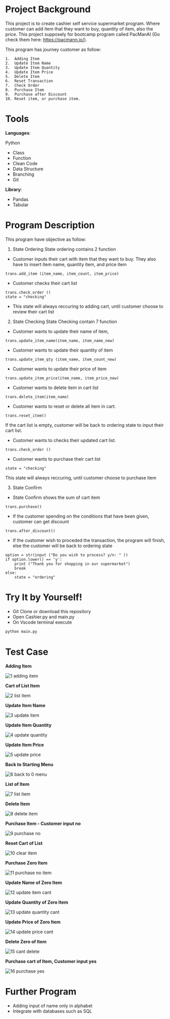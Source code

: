 
# Project Background

This project is to create cashier self service supermarket program. Where customer can add item that they want to buy, quantity of item, also the price. This project supposely for bootcamp program called PacManAI (Go check them here: https://pacmann.io/). 

This program has journey customer as follow: 
    
    1.  Adding Item
    2.  Update Item Name
    3.  Update Item Quantity
    4.  Update Item Price
    5.  Delete Item 
    6.  Reset Transaction 
    7.  Check Order
    8.  Purchase Item 
    9.  Purchase after Discount
    10. Reset item, or purchase item. 

# Tools
**Languages**: 

Python 
* Class 
* Function 
* Clean Code 
* Data Structure 
* Branching 
* Git 

**Library**: 

* Pandas 
* Tabular 

# Program Description 
This program have objective as follow:  
1. State Ordering 
State ordering contains 2 function 
-  Customer inputs their cart with item that they want to buy. They also have to insert item name, quantity item, and price item 

```
trans.add_item (item_name, item_count, item_price)
```

- Customer checks their cart list 

```
trans.check_order ()
state = "checking"
```
* This state will always reccuring to adding cart, until customer choose to review their cart list 

2. State Checking 
State Checking contain 7 function 
-  Customer wants to update their name of item, 
```
trans.update_item_name(item_name, item_name_new)
```
- Customer wants to update their quantity of item
```
trans.update_item_qty (item_name, item_count_new)
```
- Customer wants to update their price of item 
```
trans.update_item_price(item_name, item_price_new)
```

- Customer wants to delete item in cart list 

```
trans.delete_item(item_name)
```
- Customer wants to reset or delete all item in cart. 

```
trans.reset_item()
```

If the cart list is empty, customer will be back to ordering state to input their cart list.


- Customer wants to checks their updated cart list.

```
trans.check_order ()
```

- Customer wants to purchase their cart list
```
state = "checking"
```

This state will always reccuring, until customer choose to purchase item

3. State Confirm 
- State Confirm shows the sum of cart item 
```
trans.purchase()
```
- If the customer spending on the conditions that have been given, customer can get discount
```
trans.after_discount()
```
- If the customer wish to proceded the transaction, the program will finish, else the customer will be back to ordering state
```
option = str(input ("Do you wish to process? y/n: " ))
if option.lower() == 'y':
    print ("Thank you for shopping in our supermarket")
    break
else:
    state = "ordering"
```
# Try It by Yourself!
- Git Clone or download this repository 
- Open Cashier.py and main.py
- On Vscode terminal execute 

```bash
python main.py
```

# Test Case
**Adding Item**

![1 adding item](https://user-images.githubusercontent.com/68722344/218322040-65cbcd3a-e4fa-4236-9541-d40c7d3393e3.PNG)

**Cart of List Item**

![2 list item](https://user-images.githubusercontent.com/68722344/218322060-f17526ab-02af-4aaf-bd40-b64fa694ad5b.PNG)

**Update Item Name**

![3 update item](https://user-images.githubusercontent.com/68722344/218322064-42c50b68-b9be-4b55-8120-755b129eced9.png)

**Update Item Quantity**

![4 update quantity](https://user-images.githubusercontent.com/68722344/218322067-f5e5c6ee-cae6-4d85-ae7e-9daedd49bb69.png)

**Update Item Price**

![5 update price](https://user-images.githubusercontent.com/68722344/218322073-604ffd00-10fc-4cf0-863e-7d8335a0a919.png)

**Back to Starting Menu**

![6 back to 0 menu](https://user-images.githubusercontent.com/68722344/218322078-aef60021-26cd-4a99-958e-229e4592ee64.png)

**List of Item**

![7 list item](https://user-images.githubusercontent.com/68722344/218322083-60bc0355-bc82-4eca-b2a7-e33ce6260e53.png)

**Delete Item**

![8 delete item](https://user-images.githubusercontent.com/68722344/218322087-e1514a57-914f-4ef6-80ab-27c6e1d0598d.png)

**Purchase Item - Customer input no**

![9 purchase no](https://user-images.githubusercontent.com/68722344/218322090-bce6baf7-8c0a-4a43-b539-e5f7ac7425bb.png)

**Reset Cart of List**

![10 clear item](https://user-images.githubusercontent.com/68722344/218322092-7904e0b4-2e75-45fc-b386-53766ccdfa77.png)

**Purchase Zero Item**

![11 purchase no item](https://user-images.githubusercontent.com/68722344/218322096-4cd270a6-e8ab-4d47-b78a-8e6cfa86f9a2.png)

**Update Name of Zero Item**

![12 update item cant](https://user-images.githubusercontent.com/68722344/218322099-c4f60da8-d4c0-43bf-9bd1-8c7831c1a5f0.png)

**Update Quantity of Zero Item**

![13 update quantity cant](https://user-images.githubusercontent.com/68722344/218322102-92d0b2ef-fa2c-40e4-bc37-1aafdca20749.png)

**Update Price of Zero Item**

![14 update price cant](https://user-images.githubusercontent.com/68722344/218322105-9c6ba0b5-f387-49ca-830c-37f1760aafd5.png)

**Delete Zero of Item**

![15 cant delete](https://user-images.githubusercontent.com/68722344/218322112-0ce995e5-7c86-4322-9212-0f1c2a87ed72.png)

**Purchase cart of Item, Customer input yes**

![16 purchase yes](https://user-images.githubusercontent.com/68722344/218322117-c1707c25-5d3d-4203-84ac-69fa055ca419.png)

# Further Program
- Adding input of name only in alphabet 
- Integrate with databases such as SQL
